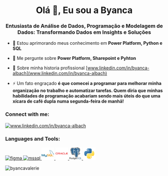 <h1 align="center">Olá 👋, Eu sou a Byanca</h1>
<h3 align="center">Entusiasta de Análise de Dados, Programação e Modelagem de Dados: Transformando Dados em Insights e Soluções</h3>

- 🌱 Estou aprimorando meus conhecimento em **Power Platform, Python e SQL**

- 💬 Me pergunte sobre **Power Platform, Sharepoint e Pyhton**

- 📄 Sobre minha historia profissional [www.linkedin.com/in/byanca-albach](www.linkedin.com/in/byanca-albach)

- ⚡ Um fato engraçado **é que comecei a programar para melhorar minha organização no trabalho e automatizar tarefas. Quem diria que minhas habilidades de programação acabariam sendo mais úteis do que uma xícara de café dupla numa segunda-feira de manhã!**

<h3 align="left">Connect with me:</h3>
<p align="left">
<a href="https://linkedin.com/in/www.linkedin.com/in/byanca-albach" target="blank"><img align="center" src="https://raw.githubusercontent.com/rahuldkjain/github-profile-readme-generator/master/src/images/icons/Social/linked-in-alt.svg" alt="www.linkedin.com/in/byanca-albach" height="30" width="40" /></a>
</p>

<h3 align="left">Languages and Tools:</h3>
<p align="left"> <a href="https://www.figma.com/" target="_blank" rel="noreferrer"> <img src="https://www.vectorlogo.zone/logos/figma/figma-icon.svg" alt="figma" width="40" height="40"/> </a> <a href="https://www.microsoft.com/en-us/sql-server" target="_blank" rel="noreferrer"> <img src="https://www.svgrepo.com/show/303229/microsoft-sql-server-logo.svg" alt="mssql" width="40" height="40"/> </a> <a href="https://www.mysql.com/" target="_blank" rel="noreferrer"> <img src="https://raw.githubusercontent.com/devicons/devicon/master/icons/mysql/mysql-original-wordmark.svg" alt="mysql" width="40" height="40"/> </a> <a href="https://www.oracle.com/" target="_blank" rel="noreferrer"> <img src="https://raw.githubusercontent.com/devicons/devicon/master/icons/oracle/oracle-original.svg" alt="oracle" width="40" height="40"/> </a> <a href="https://www.postgresql.org" target="_blank" rel="noreferrer"> <img src="https://raw.githubusercontent.com/devicons/devicon/master/icons/postgresql/postgresql-original-wordmark.svg" alt="postgresql" width="40" height="40"/> </a> <a href="https://www.python.org" target="_blank" rel="noreferrer"> <img src="https://raw.githubusercontent.com/devicons/devicon/master/icons/python/python-original.svg" alt="python" width="40" height="40"/> </a> </p>

<p><img align="center" src="https://github-readme-stats.vercel.app/api/top-langs?username=byancavalerie&show_icons=true&locale=en&layout=compact" alt="byancavalerie" /></p>


<!--
**ByancaValerie/ByancaValerie** is a ✨ _special_ ✨ repository because its `README.md` (this file) appears on your GitHub profile.

Here are some ideas to get you started:

- 🔭 I’m currently working on ...
- 🌱 I’m currently learning ...
- 👯 I’m looking to collaborate on ...
- 🤔 I’m looking for help with ...
- 💬 Ask me about ...
- 📫 How to reach me: ...
- 😄 Pronouns: ...
- ⚡ Fun fact: ...
-->
